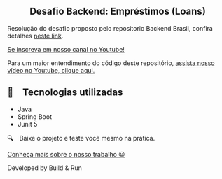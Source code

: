 <h2 align="center">
  Desafio Backend: Empréstimos (Loans)
</h2>

Resolução do desafio proposto pelo repositorio Backend Brasil, confira detalhes [neste link](https://github.com/backend-br/desafios/blob/master/loans/PROBLEM.md).

[Se inscreva em nosso canal no Youtube!](https://www.youtube.com/@buildrun-tech?sub_confirmation=1)

Para um maior entendimento do código deste repositório, [assista nosso vídeo no Youtube, clique aqui.](https://www.youtube.com/watch?v=3nwNBc7Fdqo)


## :rocket: Tecnologias utilizadas

* Java
* Spring Boot
* Junit 5

:mag: Baixe o projeto e teste você mesmo na prática.

[Conheça mais sobre o nosso trabalho 😀](https://www.instagram.com/buildrun.tech/)

Developed by Build & Run